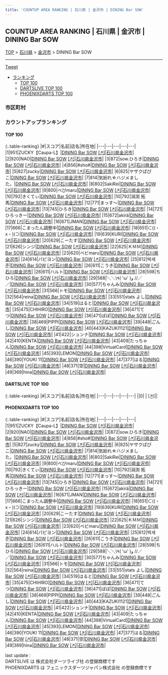 ```yaml
---
title: 'COUNTUP AREA RANKING | 石川県 | 金沢市 | DINING Bar SOW'
---
```

## COUNTUP AREA RANKING | 石川県 | 金沢市 | DINING Bar SOW

[TOP](/darts/rank/) > [石川県](/darts/rank/石川県/) > [金沢市](/darts/rank/石川県/金沢市/) > DINING Bar SOW

___

<a href="https://twitter.com/share?ref_src=twsrc%5Etfw" data-text="COUNTUP AREA RANKING | 石川県金沢市DINING Bar SOW" class="twitter-share-button" data-hashtags="DARTSLIVE,PHOENIXDARTS,darts,ダーツ" data-show-count="false">Tweet</a>

* [ランキング](#カウントアップランキング)
    * [TOP 100](#top-100)
    * [DARTSLIVE TOP 100](#dartslive-top-100)
    * [PHOENIXDARTS TOP 100](#phoenixdarts-top-100)

### 市区町村

<ul>

</ul>

### カウントアップランキング

#### TOP 100



{:.table-ranking}
|#|スコア|名前|店名|所在地|
|---|---|---|---|---|
|1|951|<span class="rank-name-pd">ZUCKY【Caupa-L】</span>|<a href="/darts/rank/shops/90870.html">DINING Bar SOW</a> <a href="https://vs.phoenixdarts.com/jp/shop/shopDetailInfo/s_90870?s_seq=90870">[↗]</a>|<a href="/darts/rank/石川県/金沢市">石川県金沢市</a>|
|2|920|<span class="rank-name-pd">NAO</span>|<a href="/darts/rank/shops/90870.html">DINING Bar SOW</a> <a href="https://vs.phoenixdarts.com/jp/shop/shopDetailInfo/s_90870?s_seq=90870">[↗]</a>|<a href="/darts/rank/石川県/金沢市">石川県金沢市</a>|
|3|872|<span class="rank-name-pd">sow.ひろき</span>|<a href="/darts/rank/shops/90870.html">DINING Bar SOW</a> <a href="https://vs.phoenixdarts.com/jp/shop/shopDetailInfo/s_90870?s_seq=90870">[↗]</a>|<a href="/darts/rank/石川県/金沢市">石川県金沢市</a>|
|4|856|<span class="rank-name-pd">#sho#</span>|<a href="/darts/rank/shops/90870.html">DINING Bar SOW</a> <a href="https://vs.phoenixdarts.com/jp/shop/shopDetailInfo/s_90870?s_seq=90870">[↗]</a>|<a href="/darts/rank/石川県/金沢市">石川県金沢市</a>|
|5|827|<span class="rank-name-pd">zucky</span>|<a href="/darts/rank/shops/90870.html">DINING Bar SOW</a> <a href="https://vs.phoenixdarts.com/jp/shop/shopDetailInfo/s_90870?s_seq=90870">[↗]</a>|<a href="/darts/rank/石川県/金沢市">石川県金沢市</a>|
|6|825|<span class="rank-name-pd">ヤザクぱぴこ</span>|<a href="/darts/rank/shops/90870.html">DINING Bar SOW</a> <a href="https://vs.phoenixdarts.com/jp/shop/shopDetailInfo/s_90870?s_seq=90870">[↗]</a>|<a href="/darts/rank/石川県/金沢市">石川県金沢市</a>|
|7|814|<span class="rank-name-pd">気紛れ☆ハジメました。</span>|<a href="/darts/rank/shops/90870.html">DINING Bar SOW</a> <a href="https://vs.phoenixdarts.com/jp/shop/shopDetailInfo/s_90870?s_seq=90870">[↗]</a>|<a href="/darts/rank/石川県/金沢市">石川県金沢市</a>|
|8|802|<span class="rank-name-pd">SakiRei</span>|<a href="/darts/rank/shops/90870.html">DINING Bar SOW</a> <a href="https://vs.phoenixdarts.com/jp/shop/shopDetailInfo/s_90870?s_seq=90870">[↗]</a>|<a href="/darts/rank/石川県/金沢市">石川県金沢市</a>|
|9|800|<span class="rank-name-pd">べびmaru</span>|<a href="/darts/rank/shops/90870.html">DINING Bar SOW</a> <a href="https://vs.phoenixdarts.com/jp/shop/shopDetailInfo/s_90870?s_seq=90870">[↗]</a>|<a href="/darts/rank/石川県/金沢市">石川県金沢市</a>|
|10|792|<span class="rank-name-pd">きくてぃ</span>|<a href="/darts/rank/shops/90870.html">DINING Bar SOW</a> <a href="https://vs.phoenixdarts.com/jp/shop/shopDetailInfo/s_90870?s_seq=90870">[↗]</a>|<a href="/darts/rank/石川県/金沢市">石川県金沢市</a>|
|10|792|<span class="rank-name-pd">潟渕 拓馬</span>|<a href="/darts/rank/shops/90870.html">DINING Bar SOW</a> <a href="https://vs.phoenixdarts.com/jp/shop/shopDetailInfo/s_90870?s_seq=90870">[↗]</a>|<a href="/darts/rank/石川県/金沢市">石川県金沢市</a>|
|12|771|<span class="rank-name-pd">まっす〜</span>|<a href="/darts/rank/shops/90870.html">DINING Bar SOW</a> <a href="https://vs.phoenixdarts.com/jp/shop/shopDetailInfo/s_90870?s_seq=90870">[↗]</a>|<a href="/darts/rank/石川県/金沢市">石川県金沢市</a>|
|13|745|<span class="rank-name-pd">ひろき</span>|<a href="/darts/rank/shops/90870.html">DINING Bar SOW</a> <a href="https://vs.phoenixdarts.com/jp/shop/shopDetailInfo/s_90870?s_seq=90870">[↗]</a>|<a href="/darts/rank/石川県/金沢市">石川県金沢市</a>|
|14|721|<span class="rank-name-pd">ひろっきー</span>|<a href="/darts/rank/shops/90870.html">DINING Bar SOW</a> <a href="https://vs.phoenixdarts.com/jp/shop/shopDetailInfo/s_90870?s_seq=90870">[↗]</a>|<a href="/darts/rank/石川県/金沢市">石川県金沢市</a>|
|15|672|<span class="rank-name-pd">akirä</span>|<a href="/darts/rank/shops/90870.html">DINING Bar SOW</a> <a href="https://vs.phoenixdarts.com/jp/shop/shopDetailInfo/s_90870?s_seq=90870">[↗]</a>|<a href="/darts/rank/石川県/金沢市">石川県金沢市</a>|
|16|671|<span class="rank-name-pd">JMAN</span>|<a href="/darts/rank/shops/90870.html">DINING Bar SOW</a> <a href="https://vs.phoenixdarts.com/jp/shop/shopDetailInfo/s_90870?s_seq=90870">[↗]</a>|<a href="/darts/rank/石川県/金沢市">石川県金沢市</a>|
|17|666|<span class="rank-name-pd">こまったん調整中</span>|<a href="/darts/rank/shops/90870.html">DINING Bar SOW</a> <a href="https://vs.phoenixdarts.com/jp/shop/shopDetailInfo/s_90870?s_seq=90870">[↗]</a>|<a href="/darts/rank/石川県/金沢市">石川県金沢市</a>|
|18|651|<span class="rank-name-pd">⊂((・x・))⊃</span>|<a href="/darts/rank/shops/90870.html">DINING Bar SOW</a> <a href="https://vs.phoenixdarts.com/jp/shop/shopDetailInfo/s_90870?s_seq=90870">[↗]</a>|<a href="/darts/rank/石川県/金沢市">石川県金沢市</a>|
|19|639|<span class="rank-name-pd">KURI</span>|<a href="/darts/rank/shops/90870.html">DINING Bar SOW</a> <a href="https://vs.phoenixdarts.com/jp/shop/shopDetailInfo/s_90870?s_seq=90870">[↗]</a>|<a href="/darts/rank/石川県/金沢市">石川県金沢市</a>|
|20|629|<span class="rank-name-pd">こーたす</span>|<a href="/darts/rank/shops/90870.html">DINING Bar SOW</a> <a href="https://vs.phoenixdarts.com/jp/shop/shopDetailInfo/s_90870?s_seq=90870">[↗]</a>|<a href="/darts/rank/石川県/金沢市">石川県金沢市</a>|
|21|626|<span class="rank-name-pd">シンジ</span>|<a href="/darts/rank/shops/90870.html">DINING Bar SOW</a> <a href="https://vs.phoenixdarts.com/jp/shop/shopDetailInfo/s_90870?s_seq=90870">[↗]</a>|<a href="/darts/rank/石川県/金沢市">石川県金沢市</a>|
|22|625|<span class="rank-name-pd">ＫＭＭ</span>|<a href="/darts/rank/shops/90870.html">DINING Bar SOW</a> <a href="https://vs.phoenixdarts.com/jp/shop/shopDetailInfo/s_90870?s_seq=90870">[↗]</a>|<a href="/darts/rank/石川県/金沢市">石川県金沢市</a>|
|23|620|<span class="rank-name-pd">ベビmaru</span>|<a href="/darts/rank/shops/90870.html">DINING Bar SOW</a> <a href="https://vs.phoenixdarts.com/jp/shop/shopDetailInfo/s_90870?s_seq=90870">[↗]</a>|<a href="/darts/rank/石川県/金沢市">石川県金沢市</a>|
|24|614|<span class="rank-name-pd">パピヨン</span>|<a href="/darts/rank/shops/90870.html">DINING Bar SOW</a> <a href="https://vs.phoenixdarts.com/jp/shop/shopDetailInfo/s_90870?s_seq=90870">[↗]</a>|<a href="/darts/rank/石川県/金沢市">石川県金沢市</a>|
|25|612|<span class="rank-name-pd">박세준</span>|<a href="/darts/rank/shops/90870.html">DINING Bar SOW</a> <a href="https://vs.phoenixdarts.com/jp/shop/shopDetailInfo/s_90870?s_seq=90870">[↗]</a>|<a href="/darts/rank/石川県/金沢市">石川県金沢市</a>|
|26|611|<span class="rank-name-pd">こうき</span>|<a href="/darts/rank/shops/90870.html">DINING Bar SOW</a> <a href="https://vs.phoenixdarts.com/jp/shop/shopDetailInfo/s_90870?s_seq=90870">[↗]</a>|<a href="/darts/rank/石川県/金沢市">石川県金沢市</a>|
|26|611|<span class="rank-name-pd">ハルト</span>|<a href="/darts/rank/shops/90870.html">DINING Bar SOW</a> <a href="https://vs.phoenixdarts.com/jp/shop/shopDetailInfo/s_90870?s_seq=90870">[↗]</a>|<a href="/darts/rank/石川県/金沢市">石川県金沢市</a>|
|28|598|<span class="rank-name-pd">ちひろ</span>|<a href="/darts/rank/shops/90870.html">DINING Bar SOW</a> <a href="https://vs.phoenixdarts.com/jp/shop/shopDetailInfo/s_90870?s_seq=90870">[↗]</a>|<a href="/darts/rank/石川県/金沢市">石川県金沢市</a>|
|29|588|<span class="rank-name-pd">＼＼\\٩( &#x27;ω&#x27; )و //／／</span>|<a href="/darts/rank/shops/90870.html">DINING Bar SOW</a> <a href="https://vs.phoenixdarts.com/jp/shop/shopDetailInfo/s_90870?s_seq=90870">[↗]</a>|<a href="/darts/rank/石川県/金沢市">石川県金沢市</a>|
|30|577|<span class="rank-name-pd">ちゃんみ</span>|<a href="/darts/rank/shops/90870.html">DINING Bar SOW</a> <a href="https://vs.phoenixdarts.com/jp/shop/shopDetailInfo/s_90870?s_seq=90870">[↗]</a>|<a href="/darts/rank/石川県/金沢市">石川県金沢市</a>|
|31|566|<span class="rank-name-pd">トモ</span>|<a href="/darts/rank/shops/90870.html">DINING Bar SOW</a> <a href="https://vs.phoenixdarts.com/jp/shop/shopDetailInfo/s_90870?s_seq=90870">[↗]</a>|<a href="/darts/rank/石川県/金沢市">石川県金沢市</a>|
|32|564|<span class="rank-name-pd">reina</span>|<a href="/darts/rank/shops/90870.html">DINING Bar SOW</a> <a href="https://vs.phoenixdarts.com/jp/shop/shopDetailInfo/s_90870?s_seq=90870">[↗]</a>|<a href="/darts/rank/石川県/金沢市">石川県金沢市</a>|
|33|551|<span class="rank-name-pd">stats よし</span>|<a href="/darts/rank/shops/90870.html">DINING Bar SOW</a> <a href="https://vs.phoenixdarts.com/jp/shop/shopDetailInfo/s_90870?s_seq=90870">[↗]</a>|<a href="/darts/rank/石川県/金沢市">石川県金沢市</a>|
|34|519|<span class="rank-name-pd">はると</span>|<a href="/darts/rank/shops/90870.html">DINING Bar SOW</a> <a href="https://vs.phoenixdarts.com/jp/shop/shopDetailInfo/s_90870?s_seq=90870">[↗]</a>|<a href="/darts/rank/石川県/金沢市">石川県金沢市</a>|
|35|475|<span class="rank-name-pd">CHIHIRO</span>|<a href="/darts/rank/shops/90870.html">DINING Bar SOW</a> <a href="https://vs.phoenixdarts.com/jp/shop/shopDetailInfo/s_90870?s_seq=90870">[↗]</a>|<a href="/darts/rank/石川県/金沢市">石川県金沢市</a>|
|36|471|<span class="rank-name-pd">てつ</span>|<a href="/darts/rank/shops/90870.html">DINING Bar SOW</a> <a href="https://vs.phoenixdarts.com/jp/shop/shopDetailInfo/s_90870?s_seq=90870">[↗]</a>|<a href="/darts/rank/石川県/金沢市">石川県金沢市</a>|
|36|471|<span class="rank-name-pd">ぽぽ</span>|<a href="/darts/rank/shops/90870.html">DINING Bar SOW</a> <a href="https://vs.phoenixdarts.com/jp/shop/shopDetailInfo/s_90870?s_seq=90870">[↗]</a>|<a href="/darts/rank/石川県/金沢市">石川県金沢市</a>|
|38|469|<span class="rank-name-pd">PIPPI</span>|<a href="/darts/rank/shops/90870.html">DINING Bar SOW</a> <a href="https://vs.phoenixdarts.com/jp/shop/shopDetailInfo/s_90870?s_seq=90870">[↗]</a>|<a href="/darts/rank/石川県/金沢市">石川県金沢市</a>|
|39|448|<span class="rank-name-pd">ごんし</span>|<a href="/darts/rank/shops/90870.html">DINING Bar SOW</a> <a href="https://vs.phoenixdarts.com/jp/shop/shopDetailInfo/s_90870?s_seq=90870">[↗]</a>|<a href="/darts/rank/石川県/金沢市">石川県金沢市</a>|
|40|443|<span class="rank-name-pd">KAZUKI1121</span>|<a href="/darts/rank/shops/90870.html">DINING Bar SOW</a> <a href="https://vs.phoenixdarts.com/jp/shop/shopDetailInfo/s_90870?s_seq=90870">[↗]</a>|<a href="/darts/rank/石川県/金沢市">石川県金沢市</a>|
|41|422|<span class="rank-name-pd">シュンナ</span>|<a href="/darts/rank/shops/90870.html">DINING Bar SOW</a> <a href="https://vs.phoenixdarts.com/jp/shop/shopDetailInfo/s_90870?s_seq=90870">[↗]</a>|<a href="/darts/rank/石川県/金沢市">石川県金沢市</a>|
|42|410|<span class="rank-name-pd">KENTA</span>|<a href="/darts/rank/shops/90870.html">DINING Bar SOW</a> <a href="https://vs.phoenixdarts.com/jp/shop/shopDetailInfo/s_90870?s_seq=90870">[↗]</a>|<a href="/darts/rank/石川県/金沢市">石川県金沢市</a>|
|43|409|<span class="rank-name-pd">たっちゃん</span>|<a href="/darts/rank/shops/90870.html">DINING Bar SOW</a> <a href="https://vs.phoenixdarts.com/jp/shop/shopDetailInfo/s_90870?s_seq=90870">[↗]</a>|<a href="/darts/rank/石川県/金沢市">石川県金沢市</a>|
|44|398|<span class="rank-name-pd">VirtualCard</span>|<a href="/darts/rank/shops/90870.html">DINING Bar SOW</a> <a href="https://vs.phoenixdarts.com/jp/shop/shopDetailInfo/s_90870?s_seq=90870">[↗]</a>|<a href="/darts/rank/石川県/金沢市">石川県金沢市</a>|
|45|393|<span class="rank-name-pd">LEMON</span>|<a href="/darts/rank/shops/90870.html">DINING Bar SOW</a> <a href="https://vs.phoenixdarts.com/jp/shop/shopDetailInfo/s_90870?s_seq=90870">[↗]</a>|<a href="/darts/rank/石川県/金沢市">石川県金沢市</a>|
|46|390|<span class="rank-name-pd">YOUKI 11</span>|<a href="/darts/rank/shops/90870.html">DINING Bar SOW</a> <a href="https://vs.phoenixdarts.com/jp/shop/shopDetailInfo/s_90870?s_seq=90870">[↗]</a>|<a href="/darts/rank/石川県/金沢市">石川県金沢市</a>|
|47|377|<span class="rank-name-pd">はる</span>|<a href="/darts/rank/shops/90870.html">DINING Bar SOW</a> <a href="https://vs.phoenixdarts.com/jp/shop/shopDetailInfo/s_90870?s_seq=90870">[↗]</a>|<a href="/darts/rank/石川県/金沢市">石川県金沢市</a>|
|48|371|<span class="rank-name-pd">空</span>|<a href="/darts/rank/shops/90870.html">DINING Bar SOW</a> <a href="https://vs.phoenixdarts.com/jp/shop/shopDetailInfo/s_90870?s_seq=90870">[↗]</a>|<a href="/darts/rank/石川県/金沢市">石川県金沢市</a>|
|49|369|<span class="rank-name-pd">hina</span>|<a href="/darts/rank/shops/90870.html">DINING Bar SOW</a> <a href="https://vs.phoenixdarts.com/jp/shop/shopDetailInfo/s_90870?s_seq=90870">[↗]</a>|<a href="/darts/rank/石川県/金沢市">石川県金沢市</a>|


#### DARTSLIVE TOP 100



{:.table-ranking}
|#|スコア|名前|店名|所在地|
|---|---|---|---|---|
||0|<span class="rank-name-dl"> </span>|<a href="/darts/rank/shops/.html"></a> <a href="">[↗]</a>|<a href="/darts/rank//"></a>|


#### PHOENIXDARTS TOP 100



{:.table-ranking}
|#|スコア|名前|店名|所在地|
|---|---|---|---|---|
|1|951|<span class="rank-name-pd">ZUCKY【Caupa-L】</span>|<a href="/darts/rank/shops/90870.html">DINING Bar SOW</a> <a href="https://vs.phoenixdarts.com/jp/shop/shopDetailInfo/s_90870?s_seq=90870">[↗]</a>|<a href="/darts/rank/石川県/金沢市">石川県金沢市</a>|
|2|920|<span class="rank-name-pd">NAO</span>|<a href="/darts/rank/shops/90870.html">DINING Bar SOW</a> <a href="https://vs.phoenixdarts.com/jp/shop/shopDetailInfo/s_90870?s_seq=90870">[↗]</a>|<a href="/darts/rank/石川県/金沢市">石川県金沢市</a>|
|3|872|<span class="rank-name-pd">sow.ひろき</span>|<a href="/darts/rank/shops/90870.html">DINING Bar SOW</a> <a href="https://vs.phoenixdarts.com/jp/shop/shopDetailInfo/s_90870?s_seq=90870">[↗]</a>|<a href="/darts/rank/石川県/金沢市">石川県金沢市</a>|
|4|856|<span class="rank-name-pd">#sho#</span>|<a href="/darts/rank/shops/90870.html">DINING Bar SOW</a> <a href="https://vs.phoenixdarts.com/jp/shop/shopDetailInfo/s_90870?s_seq=90870">[↗]</a>|<a href="/darts/rank/石川県/金沢市">石川県金沢市</a>|
|5|827|<span class="rank-name-pd">zucky</span>|<a href="/darts/rank/shops/90870.html">DINING Bar SOW</a> <a href="https://vs.phoenixdarts.com/jp/shop/shopDetailInfo/s_90870?s_seq=90870">[↗]</a>|<a href="/darts/rank/石川県/金沢市">石川県金沢市</a>|
|6|825|<span class="rank-name-pd">ヤザクぱぴこ</span>|<a href="/darts/rank/shops/90870.html">DINING Bar SOW</a> <a href="https://vs.phoenixdarts.com/jp/shop/shopDetailInfo/s_90870?s_seq=90870">[↗]</a>|<a href="/darts/rank/石川県/金沢市">石川県金沢市</a>|
|7|814|<span class="rank-name-pd">気紛れ☆ハジメました。</span>|<a href="/darts/rank/shops/90870.html">DINING Bar SOW</a> <a href="https://vs.phoenixdarts.com/jp/shop/shopDetailInfo/s_90870?s_seq=90870">[↗]</a>|<a href="/darts/rank/石川県/金沢市">石川県金沢市</a>|
|8|802|<span class="rank-name-pd">SakiRei</span>|<a href="/darts/rank/shops/90870.html">DINING Bar SOW</a> <a href="https://vs.phoenixdarts.com/jp/shop/shopDetailInfo/s_90870?s_seq=90870">[↗]</a>|<a href="/darts/rank/石川県/金沢市">石川県金沢市</a>|
|9|800|<span class="rank-name-pd">べびmaru</span>|<a href="/darts/rank/shops/90870.html">DINING Bar SOW</a> <a href="https://vs.phoenixdarts.com/jp/shop/shopDetailInfo/s_90870?s_seq=90870">[↗]</a>|<a href="/darts/rank/石川県/金沢市">石川県金沢市</a>|
|10|792|<span class="rank-name-pd">きくてぃ</span>|<a href="/darts/rank/shops/90870.html">DINING Bar SOW</a> <a href="https://vs.phoenixdarts.com/jp/shop/shopDetailInfo/s_90870?s_seq=90870">[↗]</a>|<a href="/darts/rank/石川県/金沢市">石川県金沢市</a>|
|10|792|<span class="rank-name-pd">潟渕 拓馬</span>|<a href="/darts/rank/shops/90870.html">DINING Bar SOW</a> <a href="https://vs.phoenixdarts.com/jp/shop/shopDetailInfo/s_90870?s_seq=90870">[↗]</a>|<a href="/darts/rank/石川県/金沢市">石川県金沢市</a>|
|12|771|<span class="rank-name-pd">まっす〜</span>|<a href="/darts/rank/shops/90870.html">DINING Bar SOW</a> <a href="https://vs.phoenixdarts.com/jp/shop/shopDetailInfo/s_90870?s_seq=90870">[↗]</a>|<a href="/darts/rank/石川県/金沢市">石川県金沢市</a>|
|13|745|<span class="rank-name-pd">ひろき</span>|<a href="/darts/rank/shops/90870.html">DINING Bar SOW</a> <a href="https://vs.phoenixdarts.com/jp/shop/shopDetailInfo/s_90870?s_seq=90870">[↗]</a>|<a href="/darts/rank/石川県/金沢市">石川県金沢市</a>|
|14|721|<span class="rank-name-pd">ひろっきー</span>|<a href="/darts/rank/shops/90870.html">DINING Bar SOW</a> <a href="https://vs.phoenixdarts.com/jp/shop/shopDetailInfo/s_90870?s_seq=90870">[↗]</a>|<a href="/darts/rank/石川県/金沢市">石川県金沢市</a>|
|15|672|<span class="rank-name-pd">akirä</span>|<a href="/darts/rank/shops/90870.html">DINING Bar SOW</a> <a href="https://vs.phoenixdarts.com/jp/shop/shopDetailInfo/s_90870?s_seq=90870">[↗]</a>|<a href="/darts/rank/石川県/金沢市">石川県金沢市</a>|
|16|671|<span class="rank-name-pd">JMAN</span>|<a href="/darts/rank/shops/90870.html">DINING Bar SOW</a> <a href="https://vs.phoenixdarts.com/jp/shop/shopDetailInfo/s_90870?s_seq=90870">[↗]</a>|<a href="/darts/rank/石川県/金沢市">石川県金沢市</a>|
|17|666|<span class="rank-name-pd">こまったん調整中</span>|<a href="/darts/rank/shops/90870.html">DINING Bar SOW</a> <a href="https://vs.phoenixdarts.com/jp/shop/shopDetailInfo/s_90870?s_seq=90870">[↗]</a>|<a href="/darts/rank/石川県/金沢市">石川県金沢市</a>|
|18|651|<span class="rank-name-pd">⊂((・x・))⊃</span>|<a href="/darts/rank/shops/90870.html">DINING Bar SOW</a> <a href="https://vs.phoenixdarts.com/jp/shop/shopDetailInfo/s_90870?s_seq=90870">[↗]</a>|<a href="/darts/rank/石川県/金沢市">石川県金沢市</a>|
|19|639|<span class="rank-name-pd">KURI</span>|<a href="/darts/rank/shops/90870.html">DINING Bar SOW</a> <a href="https://vs.phoenixdarts.com/jp/shop/shopDetailInfo/s_90870?s_seq=90870">[↗]</a>|<a href="/darts/rank/石川県/金沢市">石川県金沢市</a>|
|20|629|<span class="rank-name-pd">こーたす</span>|<a href="/darts/rank/shops/90870.html">DINING Bar SOW</a> <a href="https://vs.phoenixdarts.com/jp/shop/shopDetailInfo/s_90870?s_seq=90870">[↗]</a>|<a href="/darts/rank/石川県/金沢市">石川県金沢市</a>|
|21|626|<span class="rank-name-pd">シンジ</span>|<a href="/darts/rank/shops/90870.html">DINING Bar SOW</a> <a href="https://vs.phoenixdarts.com/jp/shop/shopDetailInfo/s_90870?s_seq=90870">[↗]</a>|<a href="/darts/rank/石川県/金沢市">石川県金沢市</a>|
|22|625|<span class="rank-name-pd">ＫＭＭ</span>|<a href="/darts/rank/shops/90870.html">DINING Bar SOW</a> <a href="https://vs.phoenixdarts.com/jp/shop/shopDetailInfo/s_90870?s_seq=90870">[↗]</a>|<a href="/darts/rank/石川県/金沢市">石川県金沢市</a>|
|23|620|<span class="rank-name-pd">ベビmaru</span>|<a href="/darts/rank/shops/90870.html">DINING Bar SOW</a> <a href="https://vs.phoenixdarts.com/jp/shop/shopDetailInfo/s_90870?s_seq=90870">[↗]</a>|<a href="/darts/rank/石川県/金沢市">石川県金沢市</a>|
|24|614|<span class="rank-name-pd">パピヨン</span>|<a href="/darts/rank/shops/90870.html">DINING Bar SOW</a> <a href="https://vs.phoenixdarts.com/jp/shop/shopDetailInfo/s_90870?s_seq=90870">[↗]</a>|<a href="/darts/rank/石川県/金沢市">石川県金沢市</a>|
|25|612|<span class="rank-name-pd">박세준</span>|<a href="/darts/rank/shops/90870.html">DINING Bar SOW</a> <a href="https://vs.phoenixdarts.com/jp/shop/shopDetailInfo/s_90870?s_seq=90870">[↗]</a>|<a href="/darts/rank/石川県/金沢市">石川県金沢市</a>|
|26|611|<span class="rank-name-pd">こうき</span>|<a href="/darts/rank/shops/90870.html">DINING Bar SOW</a> <a href="https://vs.phoenixdarts.com/jp/shop/shopDetailInfo/s_90870?s_seq=90870">[↗]</a>|<a href="/darts/rank/石川県/金沢市">石川県金沢市</a>|
|26|611|<span class="rank-name-pd">ハルト</span>|<a href="/darts/rank/shops/90870.html">DINING Bar SOW</a> <a href="https://vs.phoenixdarts.com/jp/shop/shopDetailInfo/s_90870?s_seq=90870">[↗]</a>|<a href="/darts/rank/石川県/金沢市">石川県金沢市</a>|
|28|598|<span class="rank-name-pd">ちひろ</span>|<a href="/darts/rank/shops/90870.html">DINING Bar SOW</a> <a href="https://vs.phoenixdarts.com/jp/shop/shopDetailInfo/s_90870?s_seq=90870">[↗]</a>|<a href="/darts/rank/石川県/金沢市">石川県金沢市</a>|
|29|588|<span class="rank-name-pd">＼＼\\٩( &#x27;ω&#x27; )و //／／</span>|<a href="/darts/rank/shops/90870.html">DINING Bar SOW</a> <a href="https://vs.phoenixdarts.com/jp/shop/shopDetailInfo/s_90870?s_seq=90870">[↗]</a>|<a href="/darts/rank/石川県/金沢市">石川県金沢市</a>|
|30|577|<span class="rank-name-pd">ちゃんみ</span>|<a href="/darts/rank/shops/90870.html">DINING Bar SOW</a> <a href="https://vs.phoenixdarts.com/jp/shop/shopDetailInfo/s_90870?s_seq=90870">[↗]</a>|<a href="/darts/rank/石川県/金沢市">石川県金沢市</a>|
|31|566|<span class="rank-name-pd">トモ</span>|<a href="/darts/rank/shops/90870.html">DINING Bar SOW</a> <a href="https://vs.phoenixdarts.com/jp/shop/shopDetailInfo/s_90870?s_seq=90870">[↗]</a>|<a href="/darts/rank/石川県/金沢市">石川県金沢市</a>|
|32|564|<span class="rank-name-pd">reina</span>|<a href="/darts/rank/shops/90870.html">DINING Bar SOW</a> <a href="https://vs.phoenixdarts.com/jp/shop/shopDetailInfo/s_90870?s_seq=90870">[↗]</a>|<a href="/darts/rank/石川県/金沢市">石川県金沢市</a>|
|33|551|<span class="rank-name-pd">stats よし</span>|<a href="/darts/rank/shops/90870.html">DINING Bar SOW</a> <a href="https://vs.phoenixdarts.com/jp/shop/shopDetailInfo/s_90870?s_seq=90870">[↗]</a>|<a href="/darts/rank/石川県/金沢市">石川県金沢市</a>|
|34|519|<span class="rank-name-pd">はると</span>|<a href="/darts/rank/shops/90870.html">DINING Bar SOW</a> <a href="https://vs.phoenixdarts.com/jp/shop/shopDetailInfo/s_90870?s_seq=90870">[↗]</a>|<a href="/darts/rank/石川県/金沢市">石川県金沢市</a>|
|35|475|<span class="rank-name-pd">CHIHIRO</span>|<a href="/darts/rank/shops/90870.html">DINING Bar SOW</a> <a href="https://vs.phoenixdarts.com/jp/shop/shopDetailInfo/s_90870?s_seq=90870">[↗]</a>|<a href="/darts/rank/石川県/金沢市">石川県金沢市</a>|
|36|471|<span class="rank-name-pd">てつ</span>|<a href="/darts/rank/shops/90870.html">DINING Bar SOW</a> <a href="https://vs.phoenixdarts.com/jp/shop/shopDetailInfo/s_90870?s_seq=90870">[↗]</a>|<a href="/darts/rank/石川県/金沢市">石川県金沢市</a>|
|36|471|<span class="rank-name-pd">ぽぽ</span>|<a href="/darts/rank/shops/90870.html">DINING Bar SOW</a> <a href="https://vs.phoenixdarts.com/jp/shop/shopDetailInfo/s_90870?s_seq=90870">[↗]</a>|<a href="/darts/rank/石川県/金沢市">石川県金沢市</a>|
|38|469|<span class="rank-name-pd">PIPPI</span>|<a href="/darts/rank/shops/90870.html">DINING Bar SOW</a> <a href="https://vs.phoenixdarts.com/jp/shop/shopDetailInfo/s_90870?s_seq=90870">[↗]</a>|<a href="/darts/rank/石川県/金沢市">石川県金沢市</a>|
|39|448|<span class="rank-name-pd">ごんし</span>|<a href="/darts/rank/shops/90870.html">DINING Bar SOW</a> <a href="https://vs.phoenixdarts.com/jp/shop/shopDetailInfo/s_90870?s_seq=90870">[↗]</a>|<a href="/darts/rank/石川県/金沢市">石川県金沢市</a>|
|40|443|<span class="rank-name-pd">KAZUKI1121</span>|<a href="/darts/rank/shops/90870.html">DINING Bar SOW</a> <a href="https://vs.phoenixdarts.com/jp/shop/shopDetailInfo/s_90870?s_seq=90870">[↗]</a>|<a href="/darts/rank/石川県/金沢市">石川県金沢市</a>|
|41|422|<span class="rank-name-pd">シュンナ</span>|<a href="/darts/rank/shops/90870.html">DINING Bar SOW</a> <a href="https://vs.phoenixdarts.com/jp/shop/shopDetailInfo/s_90870?s_seq=90870">[↗]</a>|<a href="/darts/rank/石川県/金沢市">石川県金沢市</a>|
|42|410|<span class="rank-name-pd">KENTA</span>|<a href="/darts/rank/shops/90870.html">DINING Bar SOW</a> <a href="https://vs.phoenixdarts.com/jp/shop/shopDetailInfo/s_90870?s_seq=90870">[↗]</a>|<a href="/darts/rank/石川県/金沢市">石川県金沢市</a>|
|43|409|<span class="rank-name-pd">たっちゃん</span>|<a href="/darts/rank/shops/90870.html">DINING Bar SOW</a> <a href="https://vs.phoenixdarts.com/jp/shop/shopDetailInfo/s_90870?s_seq=90870">[↗]</a>|<a href="/darts/rank/石川県/金沢市">石川県金沢市</a>|
|44|398|<span class="rank-name-pd">VirtualCard</span>|<a href="/darts/rank/shops/90870.html">DINING Bar SOW</a> <a href="https://vs.phoenixdarts.com/jp/shop/shopDetailInfo/s_90870?s_seq=90870">[↗]</a>|<a href="/darts/rank/石川県/金沢市">石川県金沢市</a>|
|45|393|<span class="rank-name-pd">LEMON</span>|<a href="/darts/rank/shops/90870.html">DINING Bar SOW</a> <a href="https://vs.phoenixdarts.com/jp/shop/shopDetailInfo/s_90870?s_seq=90870">[↗]</a>|<a href="/darts/rank/石川県/金沢市">石川県金沢市</a>|
|46|390|<span class="rank-name-pd">YOUKI 11</span>|<a href="/darts/rank/shops/90870.html">DINING Bar SOW</a> <a href="https://vs.phoenixdarts.com/jp/shop/shopDetailInfo/s_90870?s_seq=90870">[↗]</a>|<a href="/darts/rank/石川県/金沢市">石川県金沢市</a>|
|47|377|<span class="rank-name-pd">はる</span>|<a href="/darts/rank/shops/90870.html">DINING Bar SOW</a> <a href="https://vs.phoenixdarts.com/jp/shop/shopDetailInfo/s_90870?s_seq=90870">[↗]</a>|<a href="/darts/rank/石川県/金沢市">石川県金沢市</a>|
|48|371|<span class="rank-name-pd">空</span>|<a href="/darts/rank/shops/90870.html">DINING Bar SOW</a> <a href="https://vs.phoenixdarts.com/jp/shop/shopDetailInfo/s_90870?s_seq=90870">[↗]</a>|<a href="/darts/rank/石川県/金沢市">石川県金沢市</a>|
|49|369|<span class="rank-name-pd">hina</span>|<a href="/darts/rank/shops/90870.html">DINING Bar SOW</a> <a href="https://vs.phoenixdarts.com/jp/shop/shopDetailInfo/s_90870?s_seq=90870">[↗]</a>|<a href="/darts/rank/石川県/金沢市">石川県金沢市</a>|


<div class="footer border-top border-gray-light mt-5 pt-3 text-right text-gray">
    last update : <span style="font-weight: italic" id="foot_last_modified"></span><br />
    DARTSLIVE は 株式会社ダーツライブ社 の登録商標です<br />
    PHOENIXDARTS は フェニックスダーツジャパン株式会社 の登録商標です<br />
</div>

<script src="https://cdnjs.cloudflare.com/ajax/libs/jquery.tablesorter/2.31.3/js/jquery.tablesorter.min.js" integrity="sha512-qzgd5cYSZcosqpzpn7zF2ZId8f/8CHmFKZ8j7mU4OUXTNRd5g+ZHBPsgKEwoqxCtdQvExE5LprwwPAgoicguNg==" crossorigin="anonymous" referrerpolicy="no-referrer"></script>
<link rel="stylesheet" href="https://cdnjs.cloudflare.com/ajax/libs/jquery.tablesorter/2.31.3/css/theme.default.min.css" integrity="sha512-wghhOJkjQX0Lh3NSWvNKeZ0ZpNn+SPVXX1Qyc9OCaogADktxrBiBdKGDoqVUOyhStvMBmJQ8ZdMHiR3wuEq8+w==" crossorigin="anonymous" referrerpolicy="no-referrer" />
<script>
$(function() {
    $(".table-ranking").tablesorter({sortList:[[0, 0]]});
    $("#foot_last_modified").text(formatDate(new Date(document.lastModified), 'yyyy-MM-dd HH:mm:ss'));
});
</script>

<script async src="https://platform.twitter.com/widgets.js" charset="utf-8"></script>
